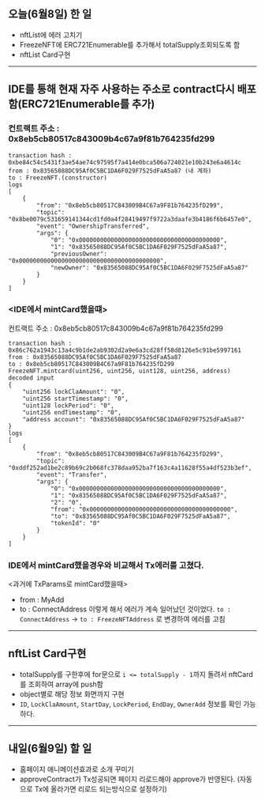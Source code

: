 ## 오늘(6월8일) 한 일

- nftList에 에러 고치기
- FreezeNFT에 ERC721Enumerable를 추가해서 totalSupply조회되도록 함
- nftList Card구현

<hr />

## IDE를 통해 현재 자주 사용하는 주소로 contract다시 배포함(ERC721Enumerable를 추가)

### 컨트랙트 주소 : 0x8eb5cb80517c843009b4c67a9f81b764235fd299

```
transaction hash : 0xbe84c54c5431f3ae54ae74c97595f7a414e0bca506a724021e10b243e6a4614c
from : 0x83565088DC95Af0C5BC1DA6F029F7525dFaA5a87 (내 계좌)
to : FreezeNFT.(constructor)
logs
[
	{
		"from": "0x8eb5cb80517C843009B4C67a9F81b764235fD299",
		"topic": "0x8be0079c531659141344cd1fd0a4f28419497f9722a3daafe3b4186f6b6457e0",
		"event": "OwnershipTransferred",
		"args": {
			"0": "0x0000000000000000000000000000000000000000",
			"1": "0x83565088DC95Af0C5BC1DA6F029F7525dFaA5a87",
			"previousOwner": "0x0000000000000000000000000000000000000000",
			"newOwner": "0x83565088DC95Af0C5BC1DA6F029F7525dFaA5a87"
		}
	}
]
```

### <IDE에서 mintCard했을떄>

컨트랙트 주소 : 0x8eb5cb80517c843009b4c67a9f81b764235fd299

```
transaction hash : 0x86c762a1943c13a4c9b1de2ab9302d2a9e6a3cd28ff58d8126e5c91be5997161
from : 0x83565088DC95Af0C5BC1DA6F029F7525dFaA5a87
to : 0x8eb5cb80517C843009B4C67a9F81b764235fD299
FreezeNFT.mintcard(uint256, uint256, uint128, uint256, address)
decoded input
{
	"uint256 lockClaAmount": "0",
	"uint256 startTimestamp": "0",
	"uint128 lockPeriod": "0",
	"uint256 endTimestamp": "0",
	"address account": "0x83565088DC95Af0C5BC1DA6F029F7525dFaA5a87"
}
logs
[
	{
		"from": "0x8eb5cb80517C843009B4C67a9F81b764235fD299",
		"topic": "0xddf252ad1be2c89b69c2b068fc378daa952ba7f163c4a11628f55a4df523b3ef",
		"event": "Transfer",
		"args": {
			"0": "0x0000000000000000000000000000000000000000",
			"1": "0x83565088DC95Af0C5BC1DA6F029F7525dFaA5a87",
			"2": "0",
			"from": "0x0000000000000000000000000000000000000000",
			"to": "0x83565088DC95Af0C5BC1DA6F029F7525dFaA5a87",
			"tokenId": "0"
		}
	}
]
```

### IDE에서 mintCard했을경우와 비교해서 Tx에러를 고쳤다.

<과거에 TxParams로 mintCard했을때>

- from : MyAdd
- to : ConnectAddress
이렇게 해서 에러가 계속 일어났던 것이었다.
`to : ConnectAddress` -> `to : FreezeNFTAddress` 로 변경하여 에러를 고침
<hr />

## nftList Card구현

- totalSupply를 구한후에 for문으로 `i <= totalSupply - 1`까지 돌려서 nftCard를 조회하여 array에 push함
- object별로 해당 정보 화면까지 구현
- `ID`, `LockClaAmount`, `StartDay`, `LockPeriod`, `EndDay`, `OwnerAdd` 정보를 확인 가능하다.

<hr />

## 내일(6월9일) 할 일

- 홈페이지 애니메이션효과로 소개 꾸미기
- approveContract가 Tx성공되면 페이지 리로드해야 approve가 반영된다. (자동으로 Tx에 올라가면 리로드 되는방식으로 설정하기)
